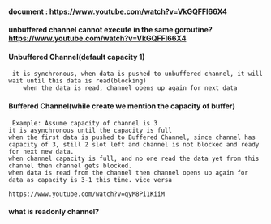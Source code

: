 #### document : https://www.youtube.com/watch?v=VkGQFFl66X4

#### unbuffered channel cannot execute in the same goroutine? https://www.youtube.com/watch?v=VkGQFFl66X4

#### Unbuffered Channel(default capacity 1)
	
     it is synchronous, when data is pushed to unbuffered channel, it will wait until this data is read(blocking)
	    when the data is read, channel opens up again for next data 

#### Buffered Channel(while create we mention the capacity of buffer)
	
     Example: Assume capacity of channel is 3
  	it is asynchronous until the capacity is full
  	when the first data is pushed to Buffered Channel, since channel has capacity of 3, still 2 slot left and channel is not blocked and ready for next new data.
  	when channel capacity is full, and no one read the data yet from this channel then channel gets blocked.
  	when data is read from the channel then channel opens up again for data as capacity is 3-1 this time. vice versa
  	
  	https://www.youtube.com/watch?v=qyM8Pi1KiiM

#### what is readonly channel?
